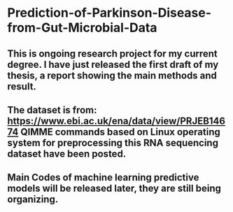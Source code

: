 # Prediction-of-Parkinson-Disease-from-Gut-Microbial-Data

## This is ongoing research project for my current degree. I have just released the first draft of my thesis, a report showing the main methods and result.

## The dataset is from: https://www.ebi.ac.uk/ena/data/view/PRJEB14674 QIMME commands based on Linux operating system for preprocessing this RNA sequencing dataset have been posted. 
## Main Codes of machine learning predictive models will be released later, they are still being organizing.
